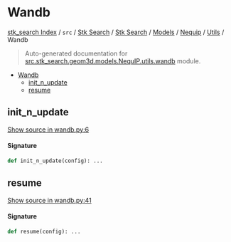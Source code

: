 # Wandb

[stk_search Index](../../../../../../README.md#stk_search-index) / `src` / [Stk Search](../../../../index.md#stk-search) / [Stk Search](../../../../index.md#stk-search) / [Models](../../index.md#models) / [Nequip](../index.md#nequip) / [Utils](./index.md#utils) / Wandb

> Auto-generated documentation for [src.stk_search.geom3d.models.NequIP.utils.wandb](https://github.com/mohammedazzouzi15/STK_search/blob/main/src/stk_search/geom3d/models/NequIP/utils/wandb.py) module.

- [Wandb](#wandb)
  - [init_n_update](#init_n_update)
  - [resume](#resume)

## init_n_update

[Show source in wandb.py:6](https://github.com/mohammedazzouzi15/STK_search/blob/main/src/stk_search/geom3d/models/NequIP/utils/wandb.py#L6)

#### Signature

```python
def init_n_update(config): ...
```



## resume

[Show source in wandb.py:41](https://github.com/mohammedazzouzi15/STK_search/blob/main/src/stk_search/geom3d/models/NequIP/utils/wandb.py#L41)

#### Signature

```python
def resume(config): ...
```
